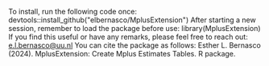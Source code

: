 To install, run the following code once: devtools::install_github("elbernasco/MplusExtension")
After starting a new session, remember to load the package before use: library(MplusExtension)
If you find this useful or have any remarks, please feel free to reach out: e.l.bernasco@uu.nl
You can cite the package as follows: Esther L. Bernasco (2024). MplusExtension: Create Mplus Estimates Tables. R package.
